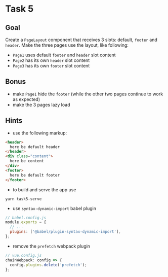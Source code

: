 # Task 5

## Goal

Create a `PageLayout` component that receives 3 slots: default, `footer` and `header`. Make the three pages use the layout, like following:

- `Page1` uses default `footer` and `header` slot content
- `Page2` has its own `header` slot content
- `Page3` has its own `footer` slot content

## Bonus

- make `Page1` hide the `footer` (while the other two pages continue to work as expected)
- make the 3 pages lazy load

## Hints

- use the following markup:

```html
<header>
  here be default header
</header>
<div class="content">
  here be content
</div>
<footer>
  here be default footer
</footer>
```

- to build and serve the app use

```
yarn task5-serve
```

- use `syntax-dynamic-import` babel plugin

```js
// babel.config.js
module.exports = {
  // ...
  plugins: ['@babel/plugin-syntax-dynamic-import'],
};
```

- remove the `prefetch` webpack plugin

```js
// vue.config.js
chainWebpack: config => {
  config.plugins.delete('prefetch');
};
```
